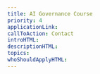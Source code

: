```yaml
---
title: AI Governance Course
priority: 4
applicationLink:
callToAction: Contact
introHTML:
descriptionHTML:
topics:
whoShouldApplyHTML:
---
```

